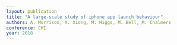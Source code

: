 ```yaml
---
layout: publication
title: "A large-scale study of iphone app launch behaviour"
authors: A. Morrison, X. Xiong, M. Higgs, M. Bell, M. Chalmers
conference: CHI
year: 2018
---
```

